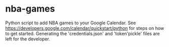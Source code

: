# nba-games
Python script to add NBA games to your Google Calendar. See https://developers.google.com/calendar/quickstart/python for steps on how to get started. Generating the 'credentials.json' and 'token'pickle' files are left for the developer.
